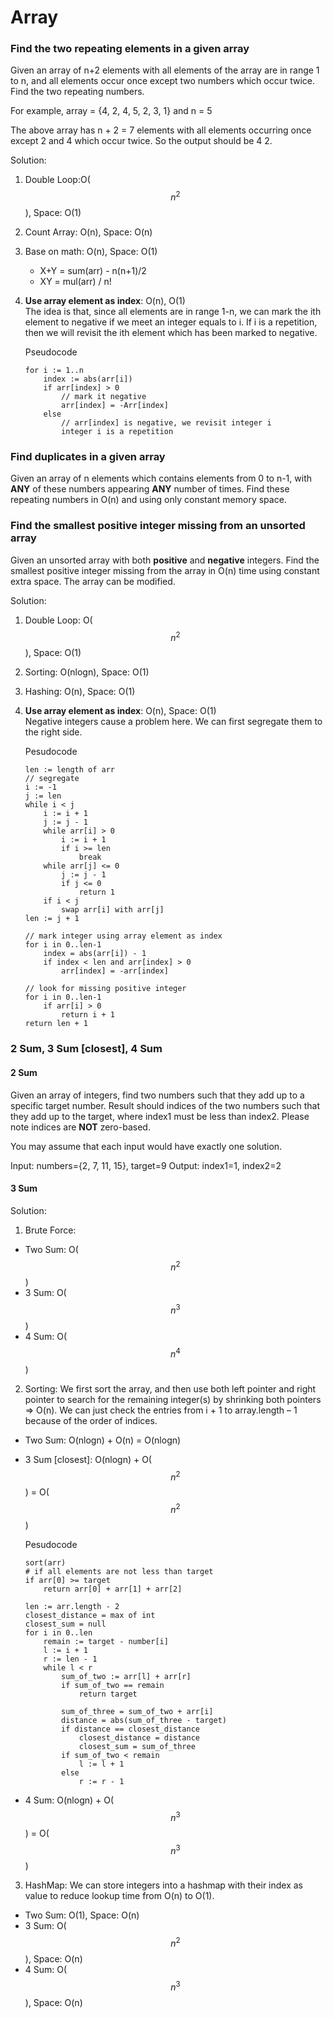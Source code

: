 # Array

### Find the two repeating elements in a given array
Given an array of n+2 elements with all elements of the array are in range 1 to n, and all elements occur once except two numbers which occur twice. Find the two repeating numbers.

For example, array = {4, 2, 4, 5, 2, 3, 1} and n = 5

The above array has n + 2 = 7 elements with all elements occurring once except 2 and 4 which occur twice. So the output should be 4 2.

Solution:  
1. Double Loop:O($$n^2$$), Space: O(1)
2. Count Array: O(n), Space: O(n)
3. Base on math: O(n), Space: O(1)  
    * X+Y = sum(arr) - n(n+1)/2  
    * XY = mul(arr) / n!  
4. **Use array element as index**: O(n), O(1)  
    The idea is that, since all elements are in range 1-n, we can mark the ith element to negative if we meet an integer equals to i. If i is a repetition, then we will revisit the ith element which has been marked to negative.

    Pseudocode
    ```
    for i := 1..n
        index := abs(arr[i])
        if arr[index] > 0
            // mark it negative
            arr[index] = -Arr[index]
        else
            // arr[index] is negative, we revisit integer i
            integer i is a repetition
    ```
    
### Find duplicates in a given array
Given an array of n elements which contains elements from 0 to n-1, with **ANY** of these numbers appearing **ANY** number of times. Find these repeating numbers in O(n) and using only constant memory space.

### Find the smallest positive integer missing from an unsorted array
Given an unsorted array with both **positive** and **negative** integers. Find the smallest positive integer missing from the array in O(n) time using constant extra space. The array can be modified.

Solution:
1. Double Loop: O($$n^2$$), Space: O(1)
2. Sorting: O(nlogn), Space: O(1)
3. Hashing: O(n), Space: O(1)
4. **Use array element as index**: O(n), Space: O(1)  
    Negative integers cause a problem here. We can first segregate them to the right side.

    Pesudocode  
    ```
    len := length of arr
    // segregate
    i := -1
    j := len
    while i < j
        i := i + 1
        j := j - 1
        while arr[i] > 0
            i := i + 1
            if i >= len
                break
        while arr[j] <= 0
            j := j - 1
            if j <= 0
                return 1
        if i < j
            swap arr[i] with arr[j]
    len := j + 1
    
    // mark integer using array element as index
    for i in 0..len-1
        index = abs(arr[i]) - 1
        if index < len and arr[index] > 0
            arr[index] = -arr[index]
            
    // look for missing positive integer
    for i in 0..len-1
        if arr[i] > 0
            return i + 1
    return len + 1
    ```

### 2 Sum, 3 Sum [closest], 4 Sum
#### 2 Sum
Given an array of integers, find two numbers such that they add up to a specific target number. Result should indices of the two numbers such that they add up to the target, where index1 must be less than index2. Please note indices are **NOT** zero-based.

You may assume that each input would have exactly one solution.

Input: numbers={2, 7, 11, 15}, target=9
Output: index1=1, index2=2

#### 3 Sum

Solution:
1. Brute Force:
  * Two Sum: O($$n^2$$)
  * 3 Sum: O($$n^3$$)
  * 4 Sum: O($$n^4$$)
2. Sorting:
  We first sort the array, and then use both left pointer and right pointer to search for the remaining integer(s) by shrinking both pointers => O(n). We can just check the entries from i + 1 to array.length – 1 because of the order of indices.
  * Two Sum: O(nlogn) + O(n) = O(nlogn)
  * 3 Sum [closest]: O(nlogn) + O($$n^2$$) = O($$n^2$$)
  
    Pesudocode
    ```
    sort(arr)
    # if all elements are not less than target
    if arr[0] >= target
        return arr[0] + arr[1] + arr[2]
        
    len := arr.length - 2
    closest_distance = max of int
    closest_sum = null
    for i in 0..len
        remain := target - number[i]
        l := i + 1
        r := len - 1
        while l < r
            sum_of_two := arr[l] + arr[r]
            if sum_of_two == remain
                return target
                
            sum_of_three = sum_of_two + arr[i]
            distance = abs(sum_of_three - target)
            if distance == closest_distance
                closest_distance = distance
                closest_sum = sum_of_three
            if sum_of_two < remain
                l := l + 1
            else
                r := r - 1
    ```
    
  * 4 Sum: O(nlogn) + O($$n^3$$) = O($$n^3$$)
3. HashMap:
  We can store integers into a hashmap with their index as value to reduce lookup time from O(n) to O(1).
  * Two Sum: O(1), Space: O(n)
  * 3 Sum: O($$n^2$$), Space: O(n)
  * 4 Sum: O($$n^3$$), Space: O(n)




